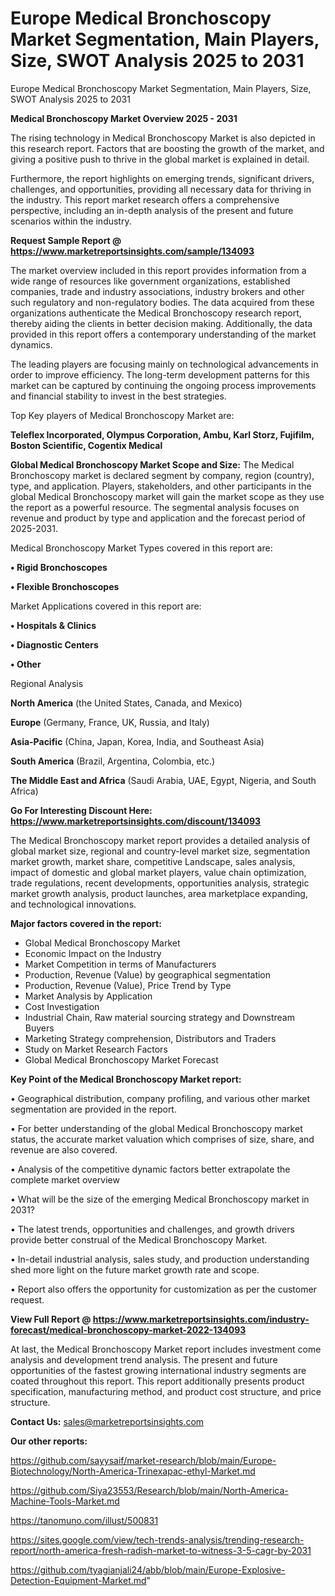 # Europe Medical Bronchoscopy Market Segmentation, Main Players, Size, SWOT Analysis 2025 to 2031
Europe Medical Bronchoscopy Market Segmentation, Main Players, Size, SWOT Analysis 2025 to 2031

<Strong> Medical Bronchoscopy Market Overview 2025 - 2031</strong>

The rising technology in Medical Bronchoscopy Market is also depicted in this research report. Factors that are boosting the growth of the market, and giving a positive push to thrive in the global market is explained in detail.

Furthermore, the report highlights on emerging trends, significant drivers, challenges, and opportunities, providing all necessary data for thriving in the industry. This report market research offers a comprehensive perspective, including an in-depth analysis of the present and future scenarios within the industry.

<strong>Request Sample Report @ <a href=https://www.marketreportsinsights.com/sample/134093>https://www.marketreportsinsights.com/sample/134093</a></strong>

The market overview included in this report provides information from a wide range of resources like government organizations, established companies, trade and industry associations, industry brokers and other such regulatory and non-regulatory bodies. The data acquired from these organizations authenticate the Medical Bronchoscopy research report, thereby aiding the clients in better decision making. Additionally, the data provided in this report offers a contemporary understanding of the market dynamics.

The leading players are focusing mainly on technological advancements in order to improve efficiency. The long-term development patterns for this market can be captured by continuing the ongoing process improvements and financial stability to invest in the best strategies.

Top Key players of Medical Bronchoscopy Market are:

<strong>Teleflex Incorporated, Olympus Corporation, Ambu, Karl Storz, Fujifilm, Boston Scientific, Cogentix Medical</strong>

<strong><b>Global Medical Bronchoscopy Market Scope and Size:</b></strong>
The Medical Bronchoscopy market is declared segment by company, region (country), type, and application. Players, stakeholders, and other participants in the global Medical Bronchoscopy market will gain the market scope as they use the report as a powerful resource. The segmental analysis focuses on revenue and product by type and application and the forecast period of 2025-2031.

Medical Bronchoscopy Market Types covered in this report are:

<strong>• Rigid Bronchoscopes

• Flexible Bronchoscopes</strong>

Market Applications covered in this report are:

<strong>• Hospitals & Clinics

• Diagnostic Centers

• Other</strong> 

Regional Analysis

<strong>North America</strong> (the United States, Canada, and Mexico)

<strong>Europe</strong> (Germany, France, UK, Russia, and Italy)

<strong>Asia-Pacific</strong> (China, Japan, Korea, India, and Southeast Asia)

<strong>South America</strong> (Brazil, Argentina, Colombia, etc.)

<strong>The Middle East and Africa</strong> (Saudi Arabia, UAE, Egypt, Nigeria, and South Africa)

<strong>Go For Interesting Discount Here: <a href=https://www.marketreportsinsights.com/discount/134093>https://www.marketreportsinsights.com/discount/134093</a></strong>

The Medical Bronchoscopy market report provides a detailed analysis of global market size, regional and country-level market size, segmentation market growth, market share, competitive Landscape, sales analysis, impact of domestic and global market players, value chain optimization, trade regulations, recent developments, opportunities analysis, strategic market growth analysis, product launches, area marketplace expanding, and technological innovations.

<strong><b>Major factors covered in the report:</b></strong>
<ul>
  <li>Global Medical Bronchoscopy Market </li>
  <li>Economic Impact on the Industry</li>
  <li>Market Competition in terms of Manufacturers</li>
  <li>Production, Revenue (Value) by geographical segmentation</li>
  <li>Production, Revenue (Value), Price Trend by Type</li>
  <li>Market Analysis by Application</li>
  <li>Cost Investigation</li>
  <li>Industrial Chain, Raw material sourcing strategy and Downstream Buyers</li>
  <li>Marketing Strategy comprehension, Distributors and Traders</li>
  <li>Study on Market Research Factors</li>
  <li>Global Medical Bronchoscopy Market Forecast</li>
</ul>

<strong><b>Key Point of the Medical Bronchoscopy Market report:</b></strong>

• Geographical distribution, company profiling, and various other market segmentation are provided in the report.

• For better understanding of the global Medical Bronchoscopy market status, the accurate market valuation which comprises of size, share, and revenue are also covered.

• Analysis of the competitive dynamic factors better extrapolate the complete market overview

• What will be the size of the emerging Medical Bronchoscopy market in 2031?

• The latest trends, opportunities and challenges, and growth drivers provide better construal of the Medical Bronchoscopy Market.

• In-detail industrial analysis, sales study, and production understanding shed more light on the future market growth rate and scope.

• Report also offers the opportunity for customization as per the customer request.

<strong><b>View Full Report @ <a href=https://www.marketreportsinsights.com/industry-forecast/medical-bronchoscopy-market-2022-134093>https://www.marketreportsinsights.com/industry-forecast/medical-bronchoscopy-market-2022-134093</a></b></strong>


At last, the Medical Bronchoscopy Market report includes investment come analysis and development trend analysis. The present and future opportunities of the fastest growing international industry segments are coated throughout this report. This report additionally presents product specification, manufacturing method, and product cost structure, and price structure.

<strong>Contact Us:</strong>
sales@marketreportsinsights.com

<strong>Our other reports:</strong>

<a href=https://github.com/sayysaif/market-research/blob/main/Europe-Biotechnology/North-America-Trinexapac-ethyl-Market.md>https://github.com/sayysaif/market-research/blob/main/Europe-Biotechnology/North-America-Trinexapac-ethyl-Market.md</a>

<a href=https://github.com/Siya23553/Research/blob/main/North-America-Machine-Tools-Market.md>https://github.com/Siya23553/Research/blob/main/North-America-Machine-Tools-Market.md</a>

<a href=https://tanomuno.com/illust/500831>https://tanomuno.com/illust/500831</a>

<a href=https://sites.google.com/view/tech-trends-analysis/trending-research-report/north-america-fresh-radish-market-to-witness-3-5-cagr-by-2031>https://sites.google.com/view/tech-trends-analysis/trending-research-report/north-america-fresh-radish-market-to-witness-3-5-cagr-by-2031</a>

<a href=https://github.com/tyagianjali24/abb/blob/main/Europe-Explosive-Detection-Equipment-Market.md>https://github.com/tyagianjali24/abb/blob/main/Europe-Explosive-Detection-Equipment-Market.md</a>"
